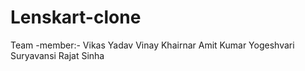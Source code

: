 # Lenskart-clone
Team -member:-
Vikas Yadav
Vinay Khairnar
Amit Kumar
Yogeshvari Suryavansi
Rajat Sinha
